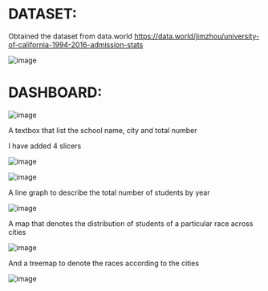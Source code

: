 # DATASET:
Obtained the dataset from data.world https://data.world/jimzhou/university-of-california-1994-2016-admission-stats


 ![image](https://user-images.githubusercontent.com/104150250/166154711-84a8ddb2-e6f0-457d-8f2e-46ae29f867f0.png)
      
      
# DASHBOARD:

![image](https://user-images.githubusercontent.com/104150250/166155037-6b5ad4db-2866-4bbd-b1ae-38c2718900f0.png)


A textbox that list the school name, city and total number
      
I have added 4 slicers

![image](https://user-images.githubusercontent.com/104150250/166154814-0db1aeca-6c4d-44c2-bb08-1d9b6bf4e481.png)

![image](https://user-images.githubusercontent.com/104150250/166154836-4034e324-7a4d-49e6-906d-c47ae0eb1e1e.png)

A line graph to describe the total number of students by year

![image](https://user-images.githubusercontent.com/104150250/166154866-98e0e17d-86c4-4e77-9d33-bfa307cea728.png)

A map that denotes the distribution of students of a particular race across cities

![image](https://user-images.githubusercontent.com/104150250/166154891-64b2cc75-b07b-494b-b84e-bc39fb2f1eb7.png)

And a treemap to denote the races according to the cities

![image](https://user-images.githubusercontent.com/104150250/166154924-fcc31040-23ed-4308-af3d-cad0672e760f.png)
